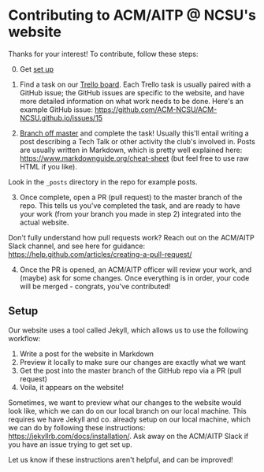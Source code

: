 # Contributing to ACM/AITP @ NCSU's website

Thanks for your interest! To contribute, follow these steps:

0. Get [set up](#setup)

1. Find a task on our [Trello board](https://trello.com/b/DEwSWYSD/acm-aitp-main-software-project-board-https-githubcom-acm-ncsu-acm-aitp-coursepro-projects-1). Each Trello task is usually
paired with a GitHub issue; the GitHub issues are specific to the website, and have more detailed information on what work needs to be done. Here's an example GitHub issue: https://github.com/ACM-NCSU/ACM-NCSU.github.io/issues/15

2. [Branch off master](https://guides.github.com/introduction/flow/) and complete the task! Usually this'll entail writing a post describing a Tech Talk or other activity the club's involved in. Posts are usually written in Markdown, which is pretty well explained here: https://www.markdownguide.org/cheat-sheet (but feel free to use raw HTML if you like).

Look in the `_posts` directory in the repo for example posts. 

3. Once complete, open a PR (pull request) to the master branch of the repo. This tells us you've completed the task, and are ready to have your work (from your branch you made in step 2) integrated into the actual website. 

Don't fully understand how pull requests work? Reach out on the ACM/AITP Slack channel, and see here for guidance: https://help.github.com/articles/creating-a-pull-request/

4. Once the PR is opened, an ACM/AITP officer will review your work, and (maybe) ask for some changes. Once everything is in order, your code will be merged - congrats, you've contributed!

## Setup

Our website uses a tool called Jekyll, which allows us to use the following workflow:

1. Write a post for the website in Markdown
2. Preview it locally to make sure our changes are exactly what we want
2. Get the post into the master branch of the GitHub repo via a PR (pull request)
3. Voila, it appears on the website! 

Sometimes, we want to preview what our changes to the website would look like, which we can do on our local branch on our local machine. This requires we have Jekyll and co. already setup on our local machine, which we can do by following these instructions: https://jekyllrb.com/docs/installation/. Ask away on the ACM/AITP Slack if you have an issue trying to get set up. 

Let us know if these instructions aren't helpful, and can be improved! 
